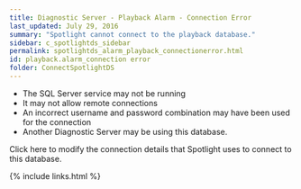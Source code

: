 ```yaml
---
title: ﻿Diagnostic Server - Playback Alarm - Connection Error
last_updated: July 29, 2016
summary: "Spotlight cannot connect to the playback database."
sidebar: c_spotlightds_sidebar
permalink: spotlightds_alarm_playback_connectionerror.html
id: playback.alarm_connection error
folder: ConnectSpotlightDS
---
```




* The SQL Server service may not be running
* It may not allow remote connections
* An incorrect username and password combination may have been used for the connection
* Another Diagnostic Server may be using this database.

Click <xref href="spotlightproc:Console.ShowOptions(id=\Diagnostic Server\Configure the playback database)" format="html" scope="external">here</xref> to modify the connection details that Spotlight uses to connect to this database.



{% include links.html %}
